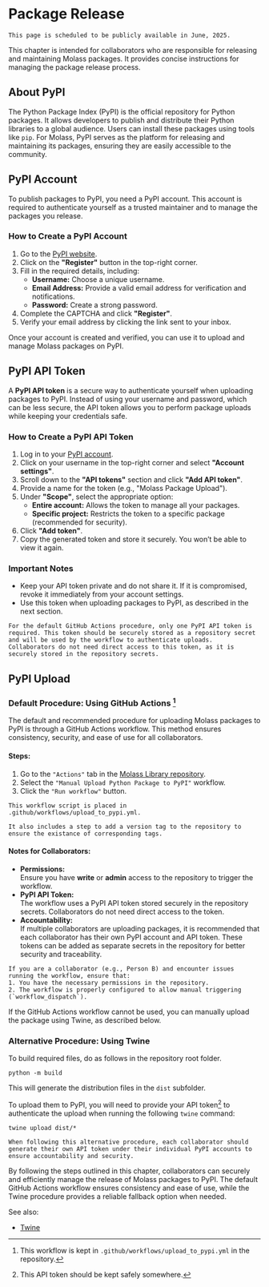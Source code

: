 # Package Release

```{warning}
This page is scheduled to be publicly available in June, 2025.
```

This chapter is intended for collaborators who are responsible for releasing and maintaining Molass packages. It provides concise instructions for managing the package release process.

## About PyPI

The Python Package Index (PyPI) is the official repository for Python packages. It allows developers to publish and distribute their Python libraries to a global audience. Users can install these packages using tools like `pip`. For Molass, PyPI serves as the platform for releasing and maintaining its packages, ensuring they are easily accessible to the community.

## PyPI Account

To publish packages to PyPI, you need a PyPI account. This account is required to authenticate yourself as a trusted maintainer and to manage the packages you release.

### How to Create a PyPI Account
1. Go to the [PyPI website](https://pypi.org/).
2. Click on the **"Register"** button in the top-right corner.
3. Fill in the required details, including:
   - **Username:** Choose a unique username.
   - **Email Address:** Provide a valid email address for verification and notifications.
   - **Password:** Create a strong password.
4. Complete the CAPTCHA and click **"Register"**.
5. Verify your email address by clicking the link sent to your inbox.

Once your account is created and verified, you can use it to upload and manage Molass packages on PyPI.

## PyPI API Token

A **PyPI API token** is a secure way to authenticate yourself when uploading packages to PyPI. Instead of using your username and password, which can be less secure, the API token allows you to perform package uploads while keeping your credentials safe.

### How to Create a PyPI API Token
1. Log in to your [PyPI account](https://pypi.org/).
2. Click on your username in the top-right corner and select **"Account settings"**.
3. Scroll down to the **"API tokens"** section and click **"Add API token"**.
4. Provide a name for the token (e.g., "Molass Package Upload").
5. Under **"Scope"**, select the appropriate option:
   - **Entire account:** Allows the token to manage all your packages.
   - **Specific project:** Restricts the token to a specific package (recommended for security).
6. Click **"Add token"**.
7. Copy the generated token and store it securely. You won’t be able to view it again.

### Important Notes
- Keep your API token private and do not share it. If it is compromised, revoke it immediately from your account settings.
- Use this token when uploading packages to PyPI, as described in the next section.

```{note}
For the default GitHub Actions procedure, only one PyPI API token is required. This token should be securely stored as a repository secret and will be used by the workflow to authenticate uploads. Collaborators do not need direct access to this token, as it is securely stored in the repository secrets.
```

## PyPI Upload

### Default Procedure: Using GitHub Actions [^1]

The default and recommended procedure for uploading Molass packages to PyPI is through a GitHub Actions workflow. This method ensures consistency, security, and ease of use for all collaborators.

#### Steps:
1. Go to the `"Actions"` tab in the [Molass Library repository](https://github.com/biosaxs-dev/molass-library).
2. Select the `"Manual Upload Python Package to PyPI"` workflow.
3. Click the `"Run workflow"` button.

```{note}
This workflow script is placed in .github/workflows/upload_to_pypi.yml.

It also includes a step to add a version tag to the repository to ensure the existance of corresponding tags.
```

#### Notes for Collaborators:
- **Permissions:**  
  Ensure you have **write** or **admin** access to the repository to trigger the workflow.
- **PyPI API Token:**  
  The workflow uses a PyPI API token stored securely in the repository secrets. Collaborators do not need direct access to the token.
- **Accountability:**  
  If multiple collaborators are uploading packages, it is recommended that each collaborator has their own PyPI account and API token. These tokens can be added as separate secrets in the repository for better security and traceability.

```{note}
If you are a collaborator (e.g., Person B) and encounter issues running the workflow, ensure that:
1. You have the necessary permissions in the repository.
2. The workflow is properly configured to allow manual triggering (`workflow_dispatch`).
```

If the GitHub Actions workflow cannot be used, you can manually upload the package using Twine, as described below.

### Alternative Procedure: Using Twine
To build required files, do as follows in the repository root folder.

```none
python -m build
```

This will generate the distribution files in the `dist` subfolder.

To upload them to PyPI, you will need to provide your API token[^2] to authenticate the upload when running the following `twine` command:

```none
twine upload dist/*
```

```{note}
When following this alternative procedure, each collaborator should generate their own API token under their individual PyPI accounts to ensure accountability and security.
```

By following the steps outlined in this chapter, collaborators can securely and efficiently manage the release of Molass packages to PyPI. The default GitHub Actions workflow ensures consistency and ease of use, while the Twine procedure provides a reliable fallback option when needed.

[^1]: This workflow is kept in `.github/workflows/upload_to_pypi.yml` in the repository.

[^2]: This API token should be kept safely somewhere.

See also:
* <a href="https://twine.readthedocs.io/en/stable/">Twine</a>